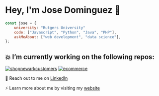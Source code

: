 # Hey, I'm Jose Dominguez 👋

```javascript
const jose = {
    university: "Rutgers University"
    code: ["Javascript", "Python", "Java", "PHP"],
    askMeAbout: ["web development", "data science"],
};
```
## :collision: I’m currently working on the following repos: 
[![shopnewarkcustomers](https://img.shields.io/static/v1?label=shopnewarkcustomers&message=%20&color=000605&logo=github&logoColor=white&labelColor=000605)](https://github.com/jose-dom/shopnewarkcustomers)
[![ecommerce](https://img.shields.io/static/v1?label=ecommerce&message=%20&color=000605&logo=github&logoColor=white&labelColor=000605)](https://github.com/jose-dom/shopnewarkcustomers)

:speech_balloon: Reach out to me on [LinkedIn](https://www.linkedin.com/in/josedom/)

:zap: Learn more about me by visiting my [website](https://www.josedom.net/)
